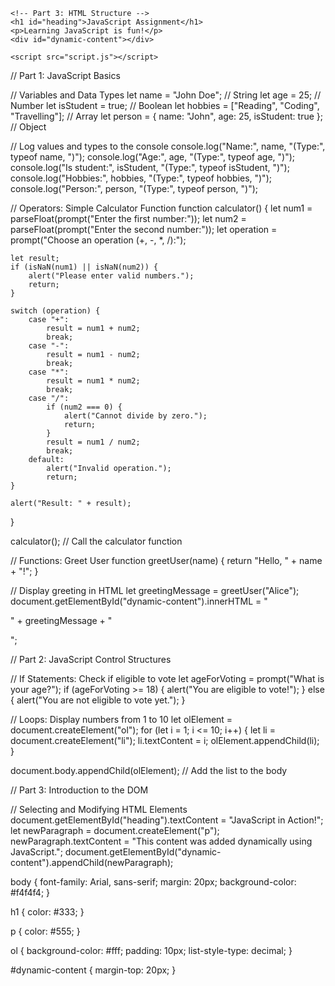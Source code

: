 <!DOCTYPE html>
<html lang="en">
<head>
    <meta charset="UTF-8">
    <meta name="viewport" content="width=device-width, initial-scale=1.0">
    <title>JavaScript Fundamentals and DOM Manipulation</title>
    <link rel="stylesheet" href="style.css">
</head>
<body>

    <!-- Part 3: HTML Structure -->
    <h1 id="heading">JavaScript Assignment</h1>
    <p>Learning JavaScript is fun!</p>
    <div id="dynamic-content"></div>

    <script src="script.js"></script>
</body>
</html>

// Part 1: JavaScript Basics

// Variables and Data Types
let name = "John Doe"; // String
let age = 25; // Number
let isStudent = true; // Boolean
let hobbies = ["Reading", "Coding", "Travelling"]; // Array
let person = { name: "John", age: 25, isStudent: true }; // Object

// Log values and types to the console
console.log("Name:", name, "(Type:", typeof name, ")");
console.log("Age:", age, "(Type:", typeof age, ")");
console.log("Is student:", isStudent, "(Type:", typeof isStudent, ")");
console.log("Hobbies:", hobbies, "(Type:", typeof hobbies, ")");
console.log("Person:", person, "(Type:", typeof person, ")");

// Operators: Simple Calculator Function
function calculator() {
    let num1 = parseFloat(prompt("Enter the first number:"));
    let num2 = parseFloat(prompt("Enter the second number:"));
    let operation = prompt("Choose an operation (+, -, *, /):");

    let result;
    if (isNaN(num1) || isNaN(num2)) {
        alert("Please enter valid numbers.");
        return;
    }

    switch (operation) {
        case "+":
            result = num1 + num2;
            break;
        case "-":
            result = num1 - num2;
            break;
        case "*":
            result = num1 * num2;
            break;
        case "/":
            if (num2 === 0) {
                alert("Cannot divide by zero.");
                return;
            }
            result = num1 / num2;
            break;
        default:
            alert("Invalid operation.");
            return;
    }

    alert("Result: " + result);
}

calculator(); // Call the calculator function

// Functions: Greet User
function greetUser(name) {
    return "Hello, " + name + "!";
}

// Display greeting in HTML
let greetingMessage = greetUser("Alice");
document.getElementById("dynamic-content").innerHTML = "<p>" + greetingMessage + "</p>";

// Part 2: JavaScript Control Structures

// If Statements: Check if eligible to vote
let ageForVoting = prompt("What is your age?");
if (ageForVoting >= 18) {
    alert("You are eligible to vote!");
} else {
    alert("You are not eligible to vote yet.");
}

// Loops: Display numbers from 1 to 10
let olElement = document.createElement("ol");
for (let i = 1; i <= 10; i++) {
    let li = document.createElement("li");
    li.textContent = i;
    olElement.appendChild(li);
}

document.body.appendChild(olElement); // Add the list to the body

// Part 3: Introduction to the DOM

// Selecting and Modifying HTML Elements
document.getElementById("heading").textContent = "JavaScript in Action!";
let newParagraph = document.createElement("p");
newParagraph.textContent = "This content was added dynamically using JavaScript.";
document.getElementById("dynamic-content").appendChild(newParagraph);


body {
    font-family: Arial, sans-serif;
    margin: 20px;
    background-color: #f4f4f4;
}

h1 {
    color: #333;
}

p {
    color: #555;
}

ol {
    background-color: #fff;
    padding: 10px;
    list-style-type: decimal;
}

#dynamic-content {
    margin-top: 20px;
}


